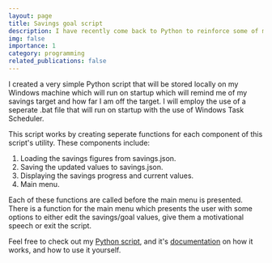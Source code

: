 ```yaml
---
layout: page
title: Savings goal script
description: I have recently come back to Python to reinforce some of my knowledge. I'm in the process of saving up some cash to purchase a new car to replace my old one. I thought that I would take a programming approach to this by creating a simple Python script to show me much I currently have saved, and my target so I can track my progress.
img: false
importance: 1
category: programming
related_publications: false
---
```


I created a very simple Python script that will be stored locally on my Windows machine which will run on startup which will remind me of my savings target and how far I am off the target. I will employ the use of a seperate .bat file that will run on startup with the use of Windows Task Scheduler.
 
This script works by creating seperate functions for each component of this script's utility. These components include:

1. Loading the savings figures from savings.json.
2. Saving the updated values to savings.json.
3. Displaying the savings progress and current values.
4. Main menu.

Each of these functions are called before the main menu is presented. There is a function for the main menu which presents the user with some options to either edit the savings/goal values, give them a motivational speech or exit the script.

Feel free to check out my [Python script](https://github.com/v-azza/carsavingscountdown/), and it's [documentation](https://github.com/v-azza/carsavingscountdown?tab=readme-ov-file#readme) on how it works, and how to use it yourself.

